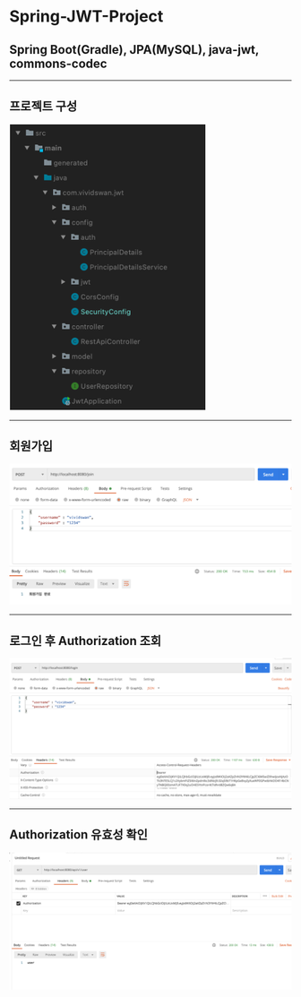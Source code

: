 # Spring-JWT-Project
## Spring Boot(Gradle), JPA(MySQL), java-jwt, commons-codec
- - -

## 프로젝트 구성

![1](/src/main/resources/static/201029-1.png)<br>

- - -

## 회원가입

![2](/src/main/resources/static/201029-2.png)<br>

- - -

## 로그인 후 Authorization 조회

![3](/src/main/resources/static/201029-3.png)<br>

- - -

## Authorization 유효성 확인

![4](/src/main/resources/static/201029-4.png)<br>

